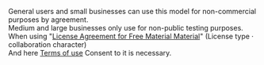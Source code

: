 General users and small businesses can use this model for non-commercial purposes by agreement.  
Medium and large businesses only use for non-public testing purposes.  
When using "[License Agreement for Free Material Material](http://www.live2d.com/eula/live2d-free-material-license-agreement_en.html)" 
(License type · collaboration character)  
And here [Terms of use](https://docs.google.com/document/d/1HN9ve0zj0JCW9kOqVD4diwcLsvmKfDCJ0Xbi-5tgaEs/edit) Consent to it is necessary.